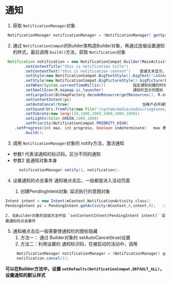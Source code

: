 # 通知
1. 获取 `NotificationManager`对象

```java
 NotificationManager notificationManager = (NotificationManager) getSystemService(Context.NOTIFICATION_SERVICE);

 ```

 2. 通过 `NotificationCompat`的Builder类构造Builder对象，再通过连缀设置通知的样式，最后调用 `build()`方法，获取 `Notification`对象

```java
 Notification notification = new NotificationCompat.Builder(MainActivity.this)
        .setContentTitle("this is notification title")
		.setContentText("this is notification content")    普通文本显示，只显示部分内容
		.setStyle(new NotificationCompat.BigTextStyle().bigText("LAAAAAAAAAAAAAAAAAAAAAA")) 设置长文本显示，保证所有的文本都能显示
        .setStyle(new NotificationCompat.BigPictureStyle().bigPicture(BitmapFactory.decodeResource(getResources(),R.drawable.a)))  下滑通知栏看到的图片
        .setWhen(System.currentTimeMillis()) 			指定通知创建的时间
        .setSmallIcon(R.mipmap.ic_launcher)  			通知栏显示的图标
        .setLargeIcon(BitmapFactory.decodeResource(getResources(), R.drawable.large))  		 下滑通知时出现的图标
        .setContentIntent(pi)
        .setAutoCancel(true)  								当用户点开通知后，通知图标消失
        .setSound(Uri.fromFile(new File("/system/media/audio/ringtones/DreamTheme.ogg")))		  设置通知声音
        .setVibrate(new long[]{0,1000,1000,1000,1000,1000}) 			设置震动，奇数位为等待时间，偶数位为震动时间
        .setLights(Color.GREEN,1000,1000)   							设置提示灯，数字奇数位为亮起的持续时间，偶数位为灯灭的时长
        .setPriority(NotificationCompat.PRIORITY_HIGH) 					 设置通知的优先级
	.setProgress(int max, int progress, boolean indeterminate)   max 表示进度的最大值，progress:当前进度值，indeterminate：false表示不能确定该操作需要花的时间以及当前已经完成的具体进度
        .build();                 										生成 Notification 对象
```

3. 调用 `NotificationManager`对象的 notify方法，激活通知
- 参数1 代表该通知的标识码，区分不同的通知
- 参数2 是通知对象本身

```java
	  notificationManager.notify(1, notification);
```

4. 设置通知的点击事件
通知被点击后，一般都是进入活动页面

    1. 创建PendingIntent对象:  延迟执行的意图对象

```java
Intent intent = new Intent(mContext,NotificationActivity.class);
PendingIntent pi = PendingIntent.getActivity(mContext,0,intent,0);   // 第2、4个参数一般设为0即可

```
	2. 在Builder对象的连缀方法中加 `setContentIntent(PendingIntent intent)` 设置通知的点击事件

5. 通知被点击后一般需要使通知栏的图标隐藏
	1. 方法一： 通过 Builder对象的 setAutoCancel(true)设置
	2. 方法二：利用设置的 通知标识码，在被启动的活动中，调用

```java
     NotificationManager notificationManager = (NotificationManager) getSystemService(Context.NOTIFICATION_SERVICE);
     notification.cancel(1);

```
**可以在Builder方法中，设置 `setDefaults(NotificationCompat.DEFAULT_ALL)`，设置通知的默认样式**
